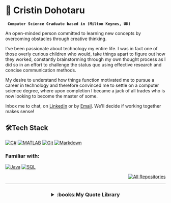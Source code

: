 # 👋 **Cristin Dohotaru**

**` Computer Science Graduate based in (Milton Keynes, UK)`**

An open-minded person committed to learning new concepts by overcoming obstacles through creative thinking.

I've been passionate about technology my entire life. I was in fact one of those overly curious children who would, take things apart to figure out how they worked, constantly brainstorming through my own thought process as I did so in an effort to challenge the status quo using effective research and concise communication methods.

My desire to understand how things function motivated me to pursue a career in technology and therefore convinced me to settle on a computer science degree, where upon completion I became a jack of all trades who is now looking to become the master of some.

Inbox me to chat, on [LinkedIn](https://www.linkedin.com/in/cristin-dohotaru/) or by [Email](mailto:cristin.dohotaru@gmail.com). We'll decide if working together makes sense!

## 🛠️Tech Stack

<p align="left">
<a href="https://en.wikipedia.org/wiki/C_Sharp_(programming_language)"><img alt="C#" src="https://custom-icon-badges.demolab.com/badge/C%23-68217A.svg?logo=cs2&logoColor=white"></a>
<a href="https://uk.mathworks.com/products/matlab.html"><img alt="MATLAB" src ="https://img.shields.io/badge/-MATLAB-blue"></a>
<a href="https://git-scm.com/"><img alt="Git" src="https://img.shields.io/badge/Git-F05033.svg?logo=git&logoColor=white"></a>
<a href="https://en.wikipedia.org/wiki/Markdown"><img alt="Markdown" src="https://img.shields.io/badge/Markdown-000000.svg?logo=markdown&logoColor=white"></a>

### Familiar with:
<p align="left">
<a href="https://en.wikipedia.org/wiki/Java_(programming_language)"><img alt="Java" src="https://custom-icon-badges.demolab.com/badge/Java-007396.svg?logo=java&logoColor=white"></a>
<a href="https://en.wikipedia.org/wiki/SQL"><img alt="SQL" src="https://custom-icon-badges.demolab.com/badge/SQL-025E8C.svg?logo=database&logoColor=white"></a>

</p>
<p align="right">
<a href="https://github.com/cr1d3v?tab=repositories"><img alt="All Repositories" title="All Repositories" src="https://custom-icon-badges.demolab.com/badge/-All%20Repos-2962FF?style=for-the-badge&logoColor=white&logo=repo"/></a>
</p>

---
<h3 align="center">
<details><summary>:books:My Quote Library </summary><blockquote>

~~~
"Screw It, Let's Do It" - Richard Branson
~~~
</blockquote></details>
</h3>
